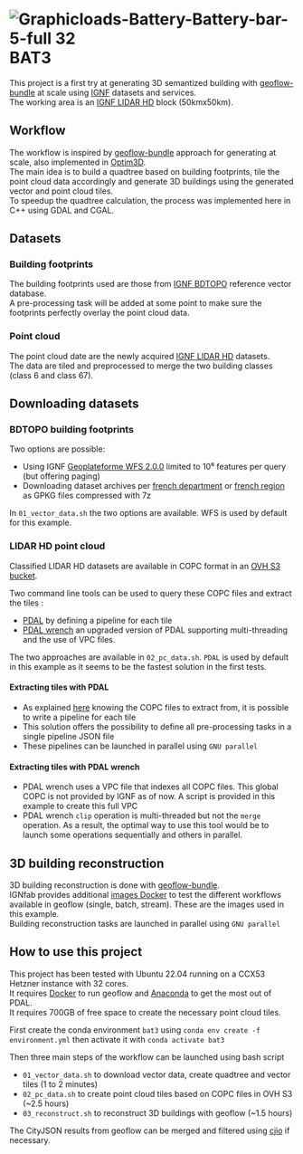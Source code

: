 # ![Graphicloads-Battery-Battery-bar-5-full 32](https://github.com/ignfab/bat3/assets/5435148/e52b75a7-9f7d-4628-8ca4-e2f237c36910) BAT3

This project is a first try at generating 3D semantized building with [geoflow-bundle](https://github.com/geoflow3d/geoflow-bundle) at scale using [IGNF](https://www.ign.fr/) datasets and services.  
The working area is an [IGNF LIDAR HD](https://geoservices.ign.fr/lidarhd) block (50kmx50km).

## Workflow

The workflow is inspired by [geoflow-bundle](https://github.com/geoflow3d/geoflow-bundle) approach for generating at scale, also implemented in [Optim3D](https://github.com/Yarroudh/Optim3D).  
The main idea is to build a quadtree based on building footprints, tile the point cloud data accordingly and generate 3D buildings using the generated vector and point cloud tiles.  
To speedup the quadtree calculation, the process was implemented here in C++ using GDAL and CGAL.

## Datasets

### Building footprints

The building footprints used are those from [IGNF BDTOPO](https://geoservices.ign.fr/bdtopo) reference vector database.  
A pre-processing task will be added at some point to make sure the footprints perfectly overlay the point cloud data.

### Point cloud

The point cloud date are the newly acquired [IGNF LIDAR HD](https://geoservices.ign.fr/lidarhd) datasets.  
The data are tiled and preprocessed to merge the two building classes (class 6 and class 67).

## Downloading datasets

### BDTOPO building footprints

Two options are possible:
* Using IGNF [Geoplateforme WFS 2.0.0](https://data.geopf.fr/wfs/ows?SERVICE=WFS&VERSION=2.0.0&REQUEST=GetCapabilities) limited to 10⁶ features per query (but offering paging)
* Downloading dataset archives per [french department](https://geoservices.ign.fr/bdtopo#telechargementgpkgdep) or [french region](https://geoservices.ign.fr/bdtopo#telechargementshpreg) as GPKG files compressed with 7z

In `01_vector_data.sh` the two options are available. WFS is used by default for this example.

### LIDAR HD point cloud

Classified LIDAR HD datasets are available in COPC format in an [OVH S3 bucket](https://storage.sbg.cloud.ovh.net/v1/AUTH_63234f509d6048bca3c9fd7928720ca1/ppk-lidar/).

Two command line tools can be used to query these COPC files and extract the tiles :
* [PDAL](https://github.com/PDAL/PDAL) by defining a pipeline for each tile
* [PDAL wrench](https://github.com/PDAL/wrench) an upgraded version of PDAL supporting multi-threading and the use of VPC files.

The two approaches are available in `02_pc_data.sh`. `PDAL` is used by default in this example as it seems to be the fastest solution in the first tests.

#### Extracting tiles with PDAL

* As explained [here](https://gist.github.com/esgn/4bbf298ad76f4d72e9f3c133cbc96cf1) knowing the COPC files to extract from, it is possible to write a pipeline for each tile
* This solution offers the possibility to define all pre-processing tasks in a single pipeline JSON file
* These pipelines can be launched in parallel using `GNU parallel`

#### Extracting tiles with PDAL wrench

* PDAL wrench uses a VPC file that indexes all COPC files. This global COPC is not provided by IGNF as of now. A script is provided in this example to create this full VPC
* PDAL wrench `clip` operation is multi-threaded but not the `merge` operation. As a result, the optimal way to use this tool would be to launch some operations sequentially and others in parallel. 

## 3D building reconstruction

3D building reconstruction is done with [geoflow-bundle](https://github.com/geoflow3d/geoflow-bundle).  
IGNfab provides additional [images Docker](https://hub.docker.com/u/ignfab) to test the different workflows available in geoflow (single, batch, stream). These are the images used in this example.  
Building reconstruction tasks are launched in parallel using `GNU parallel` 

## How to use this project

This project has been tested with Ubuntu 22.04 running on a CCX53 Hetzner instance with 32 cores.  
It requires [Docker](https://docs.docker.com/engine/install/ubuntu/) to run geoflow and [Anaconda](https://docs.conda.io/projects/conda/en/latest/user-guide/install/linux.html) to get the most out of PDAL.  
It requires 700GB of free space to create the necessary point cloud tiles.

First create the conda environment `bat3` using `conda env create -f environment.yml` then activate it with `conda activate bat3`

Then three main steps of the workflow can be launched using bash script

* `01_vector_data.sh` to download vector data, create quadtree and vector tiles (1 to 2 minutes)
* `02_pc_data.sh` to create point cloud tiles based on COPC files in OVH S3 (~2.5 hours)
* `03_reconstruct.sh` to reconstruct 3D buildings with geoflow (~1.5 hours)

The CityJSON results from geoflow can be merged and filtered using [cjio](https://github.com/cityjson/cjio) if necessary.

